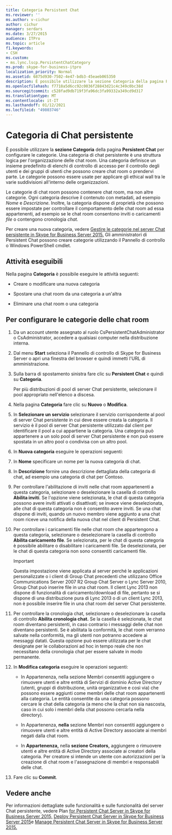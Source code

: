```yaml
---
title: Categoria Persistent Chat
ms.reviewer: ''
ms.author: v-cichur
author: cichur
manager: serdars
ms.date: 3/27/2015
audience: ITPro
ms.topic: article
f1.keywords:
- CSH
ms.custom:
- ms.lync.lscp.PersistentChatCategory
ms.prod: skype-for-business-itpro
localization_priority: Normal
ms.assetid: 6875d930-7502-4e47-bdb3-45eaeb065350
description: È possibile utilizzare la sezione Categoria della pagina Persistent Chat per configurare le categorie. Una categoria di chat persistente è una struttura logica per l'organizzazione delle chat room. Una categoria definisce un insieme predefinito di elenchi di controllo di accesso per il controllo degli utenti e dei gruppi di utenti che possono creare chat room o prendervi parte. Le categorie possono essere usate per applicare gli ethical wall tra le varie suddivisioni all'interno delle organizzazioni.
ms.openlocfilehash: f7718a5d6cc92c0036f28843d21c4c349c0bc38d
ms.sourcegitcommit: c528fad9db719f3fa96dc3fa99332a349cd9d317
ms.translationtype: MT
ms.contentlocale: it-IT
ms.lasthandoff: 01/12/2021
ms.locfileid: "49803746"
---
```

# <a name="persistent-chat-category"></a>Categoria di Chat persistente
 
È possibile utilizzare la **sezione Categoria** della pagina **Persistent Chat** per configurare le categorie. Una categoria di chat persistente è una struttura logica per l'organizzazione delle chat room. Una categoria definisce un insieme predefinito di elenchi di controllo di accesso per il controllo degli utenti e dei gruppi di utenti che possono creare chat room o prendervi parte. Le categorie possono essere usate per applicare gli ethical wall tra le varie suddivisioni all'interno delle organizzazioni.
  
Le categorie di chat room possono contenere chat room, ma non altre categorie. Ogni categoria descrive il contenuto con metadati, ad esempio _Nome_ e _Descrizione._ Inoltre, la categoria dispone di proprietà che possono essere impostate per controllare il comportamento delle  chat room ad essa appartenenti, ad esempio se le chat room consentono inviti o caricamenti _file_ o contengono cronologia _chat._
  
Per creare una nuova categoria, vedere [Gestire le categorie nel server Chat persistente in Skype for Business Server 2015.](../../manage/persistent-chat/categories.md) Gli amministratori di Persistent Chat possono creare categorie utilizzando il Pannello di controllo o Windows PowerShell cmdlet.
  
## <a name="tasks-that-you-can-perform"></a>Attività eseguibili

Nella pagina **Categoria** è possibile eseguire le attività seguenti:
  
- Creare o modificare una nuova categoria
    
- Spostare una chat room da una categoria a un'altra
    
- Eliminare una chat room o una categoria
    
## <a name="to-configure-categories-for-chat-rooms"></a>Per configurare le categorie delle chat room

1. Da un account utente assegnato al ruolo CsPersistentChatAdministrator o CsAdministrator, accedere a qualsiasi computer nella distribuzione interna.
    
2. Dal menu **Start** seleziona il Pannello di controllo di Skype for Business Server o apri una finestra del browser e quindi immetti l'URL di amministrazione.
    
3. Sulla barra di spostamento sinistra fare clic su **Persistent Chat** e quindi su **Categoria**.
    
    Per più distribuzioni di pool di server Chat persistente, selezionare il pool appropriato nell'elenco a discesa.
    
4. Nella pagina **Categoria** fare clic su **Nuovo** o **Modifica**.
    
5. In **Selezionare un servizio** selezionare il servizio corrispondente al pool di server Chat persistente in cui deve essere creata la categoria. Il servizio è il pool di server Chat persistente utilizzato dal client per identificare il pool a cui appartiene la categoria. Una categoria può appartenere a un solo pool di server Chat persistente e non può essere spostata in un altro pool o condivisa con un altro pool.
    
6. In **Nuova categoria** eseguire le operazioni seguenti:
    
7. In **Nome** specificare un nome per la nuova categoria di chat.
    
8. In **Descrizione** fornire una descrizione dettagliata della categoria di chat, ad esempio una categoria di chat per Contoso.
    
9. Per controllare l'abilitazione di inviti nelle chat room appartenenti a questa categoria, selezionare o deselezionare la casella di controllo **Abilita inviti**. Se l'opzione viene selezionata, le chat di questa categoria possono avere inviti attivati o disattivati; se invece viene deselezionata, alle chat di questa categoria non è consentito avere inviti. Se una chat dispone di inviti, quando un nuovo membro viene aggiunto a una chat room riceve una notifica della nuova chat nel client di Persistent Chat.
    
10. Per controllare i caricamenti file nelle chat room che appartengono a questa categoria, selezionare o deselezionare la casella di controllo **Abilita caricamento file**. Se selezionata, per le chat di questa categoria è possibile abilitare o disabilitare i caricamenti file. Se deselezionata, per le chat di questa categoria non sono consentiti caricamenti file.
    
     > [!IMPORTANT]
     > Questa impostazione viene applicata al server perché le applicazioni personalizzate o i client di Group Chat precedenti che utilizzano Office Communications Server 2007 R2 Group Chat Server o Lync Server 2010, Group Chat può inserire file in una chat room. Il client Lync 2013 non dispone di funzionalità di caricamento/download di file, pertanto se si dispone di una distribuzione pura di Lync 2013 o di un client Lync 2013, non è possibile inserire file in una chat room del server Chat persistente. 
  
11. Per controllare la cronologia chat, selezionare o deselezionare la casella di controllo **Abilita cronologia chat.** Se la casella è selezionata, le chat room diventano persistenti, in caso contrario i messaggi delle chat non diventano persistenti. Se è abilitata la conformità, le chat room verranno salvate nella conformità, ma gli utenti non potranno accedere ai messaggi datati. Questa opzione può essere utilizzata per le chat designate per le collaborazioni ad hoc in tempo reale che non necessitano della cronologia chat per essere salvate in modo permanente.
    
12. In **Modifica categoria** eseguire le operazioni seguenti:
    
    - In Appartenenza,  nella sezione Membri consentiti aggiungere o rimuovere utenti e altre entità di Servizi di dominio Active Directory (utenti, gruppi di distribuzione, unità organizzative e così via) che possono essere aggiunti come membri delle chat room appartenenti alla categoria. Le entità consentite da una categoria possono cercare le chat della categoria (a meno che la chat non sia nascosta, caso in cui solo i membri della chat possono cercarla nella directory).
    
    - In Appartenenza, **nella** sezione Membri non consentiti aggiungere o rimuovere utenti e altre entità di Active Directory associate ai membri negati dalla chat room.
    
    - In **Appartenenza,** nella **sezione Creators,** aggiungere o rimuovere utenti e altre entità di Active Directory associate ai creatori della categoria. Per creatore si intende un utente con autorizzazioni per la creazione di chat room e l'assegnazione di membri e responsabili delle chat.
    
13. Fare clic su **Commit**.
    
## <a name="see-also"></a>Vedere anche

Per informazioni dettagliate sulle funzionalità e sulle funzionalità del server Chat persistente, vedere Plan [for Persistent Chat Server in Skype for Business Server 2015,](../../plan-your-deployment/persistent-chat-server/persistent-chat-server.md) [Deploy Persistent Chat Server in Skype for Business Server 2015](../../deploy/deploy-persistent-chat-server/deploy-persistent-chat-server.md)e [Manage Persistent Chat Server in Skype for Business Server 2015.](../../manage/persistent-chat/persistent-chat.md)
  

